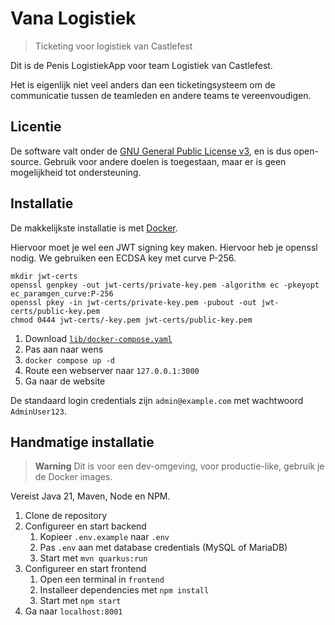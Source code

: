 # Vana Logistiek

> Ticketing voor logistiek van Castlefest

Dit is de Penis LogistiekApp voor team Logistiek van Castlefest.

Het is eigenlijk niet veel anders dan een ticketingsysteem om de communicatie tussen de teamleden en andere teams
te vereenvoudigen.

## Licentie

De software valt onder de [GNU General Public License v3](./LICENSE), en is dus open-source.
Gebruik voor andere doelen is toegestaan, maar er is geen mogelijkheid tot ondersteuning.

## Installatie

De makkelijkste installatie is met [Docker](https://docs.docker.com/engine/).

Hiervoor moet je wel een JWT signing key maken. Hiervoor heb je openssl nodig.
We gebruiken een ECDSA key met curve P-256.

```shell
mkdir jwt-certs
openssl genpkey -out jwt-certs/private-key.pem -algorithm ec -pkeyopt ec_paramgen_curve:P-256
openssl pkey -in jwt-certs/private-key.pem -pubout -out jwt-certs/public-key.pem
chmod 0444 jwt-certs/-key.pem jwt-certs/public-key.pem
```

1. Download [`lib/docker-compose.yaml`](./lib/docker-compose.yaml)
2. Pas aan naar wens
3. `docker compose up -d`
4. Route een webserver naar `127.0.0.1:3000`
5. Ga naar de website

De standaard login credentials zijn `admin@example.com` met wachtwoord `AdminUser123`.

## Handmatige installatie

> **Warning**
> Dit is voor een dev-omgeving, voor productie-like, gebruik je de Docker images.

Vereist Java 21, Maven, Node en NPM.

1. Clone de repository
2. Configureer en start backend
    1. Kopieer `.env.example` naar `.env`
    2. Pas `.env` aan met database credentials (MySQL of MariaDB)
    3. Start met `mvn quarkus:run`
3. Configureer en start frontend
    1. Open een terminal in `frontend`
    2. Installeer dependencies met `npm install`
    3. Start met `npm start`
4. Ga naar `localhost:8001`

